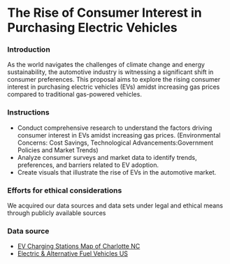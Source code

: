 # The Rise of Consumer Interest in Purchasing Electric Vehicles 

### Introduction 

As the world navigates the challenges of climate change and energy sustainability, the automotive industry is witnessing a significant shift in consumer preferences. This proposal aims to explore the rising consumer interest in purchasing electric vehicles (EVs) amidst increasing gas prices compared to traditional gas-powered vehicles. 

### Instructions

- Conduct comprehensive research to understand the factors driving consumer interest in EVs amidst increasing gas prices. (Environmental Concerns: Cost Savings, Technological Advancements:Government Policies and Market Trends)
- Analyze consumer surveys and market data to identify trends, preferences, and barriers related to EV adoption.
- Create visuals that illustrate the rise of EVs in the automotive market.


### Efforts for ethical considerations

We acquired our data sources and data sets under legal and ethical means through publicly available sources

### Data source

- [EV Charging Stations Map of Charlotte NC](https://www.kaggle.com/code/bcruise/ev-charging-stations-map-of-charlotte-nc )
- [Electric & Alternative Fuel Vehicles US](https://www.kaggle.com/datasets/saketpradhan/alternative-fuel-vehicles-in-the-us )
